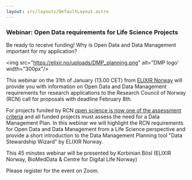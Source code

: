 ```yaml
---
layout: src/layouts/DefaultLayout.astro
---
```


<base target="_blank">

### Webinar: Open Data requirements for Life Science Projects

Be ready to receive funding! Why is Open Data and Data Management important for my application?

<img src="https://elixir.no/uploads/DMP_planning.png" alt="DMP logo' width="300px"/>

This webinar on the 31th of January (13.00 CET) from [ELIXIR Norway](https://elixir.no) will provide you with information on Open Data and Data Management requirements for research applications to the Research Council of Norway (RCN) call for proposals with deadline February 8th.

For projects funded by RCN [open science is now one of the assessment criteria](https://www.forskningsradet.no/en/processing-grant-applications/processing-applications/assessment-open-science) and all funded projects must assess the need for a Data Management Plan. In this webinar we will highlight the RCN requirements for Open Data and Data Management from a Life Science perspective and provide a short introduction to the Data Management Planning tool "Data Stewardship Wizard" by ELIXIR Norway.

This 45 minutes webinar will be presented by Korbinian Bösl (ELIXIR Norway, BioMedData & Centre for Digital Life Norway)

Please register for the event on Zoom.
